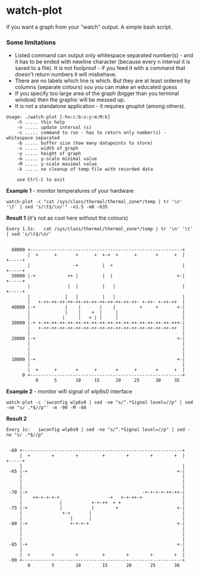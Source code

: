 # watch-plot
If you want a graph from your "watch" output. A simple bash script.

### Some limitations
  - Listed command can output only whitespace separated number(s) - and it has to be ended with newline character (because every n interval it is saved to a file). It is not foolproof - if you feed it with a command that doesn't return numbers it will misbehave.
  - There are no labels which line is which. But they are at least ordered by columns (separate colours) sou you can make an educated guess
  - If you specify too large area of the graph (bigger than you terminal window) then the graphic will be messed up.
  - It is not a standalone application - it requires gnuplot (among others).

```
Usage: ./watch-plot [-hn:c:b:x:y:m:M:k]
	-h ..... this help
	-n ..... update interval (s)
	-c ..... command to run - has to return only number(s) - whitespace separated
	-b ..... buffer size (how many datapoints to store)
	-x ..... width of graph
	-y ..... height of graph
	-m ..... y-scale minimal value
	-M ..... y-scale maximal value
	-k ..... no cleanup of temp file with recorded data
	
	use Ctrl-C to exit
```

**Example 1** - monitor temperatures of your hardware
```
watch-plot -c "cat /sys/class/thermal/thermal_zone*/temp | tr '\n' '\t' | sed 's/\t$/\n/'" -n1.5 -m0 -b35
```

**Result 1** (it's not as cool here without the colours)
```
Every 1.5s:   cat /sys/class/thermal/thermal_zone*/temp | tr '\n' '\t' | sed 's/\t$/\n/'

                                                                               
  60000 +---------------------------------------------------------+            
        |  +      +       +      +  +-+  +      +       +      +  |   +-----+  
        |                -+         |  +                          |   +-----+  
  50000 |-+            ++ |         |  |                        +-|   +-----+  
        |              |  |         |   |                         |   +-----+  
        |             |   |         |   |                         |            
        |   +-++-++-++-++-++-++-++-++-++-++-++-++- +-++- +-++-++  |            
  40000 |-+           |    |       |    |         +     +       +-|            
        |             |    |    +  |     |                        |            
        |            |     |   + | |     |                        |            
  30000 |-+ +-++-++-++-++-++-++-++-++-++-++-++-++-++-++-++-++-+++-|            
        |   +-++-++-++-++-++-++-++-++-++-++-++-++-++-++-++-++-++  |            
        |                                                         |            
  20000 |-+                                                     +-|            
        |                                                         |            
        |                                                         |            
        |                                                         |            
  10000 |-+                                                     +-|            
        |                                                         |            
        |  +      +       +      +       +      +       +      +  |            
      0 +---------------------------------------------------------+            
           0      5       10     15      20     25      30     35              
```

**Example 2** - monitor wifi signal of wlp6s0 interface
```
watch-plot -c 'iwconfig wlp6s0 | sed -ne "s/^.*Signal level=//p" | sed -ne "s/ .*$//p"' -m -90 -M -60
```
**Result 2**
```
Every 1s:   iwconfig wlp6s0 | sed -ne "s/^.*Signal level=//p" | sed -ne "s/ .*$//p"

                                                                               
 -60 +------------------------------------------------------------+            
     |  +        +        +         +        +        +        +  |   +-----+  
     |                                                            |            
 -65 |-+                                                        +-|            
     |                                                            |            
     |                                                            |            
     |                                                            |            
 -70 |-+                                           -+-+-+-+-++-++-|            
     |    ++-+-+-+-+                  -+   +-+-++-+               |            
     |              |           +-+-++  + +                       |            
 -75 |-+            |           |        +                      +-|            
     |               +-+       |                                  |            
     |                  |      |                                  |            
 -80 |-+                +-+-+-+                                 +-|            
     |                                                            |            
     |                                                            |            
     |                                                            |            
 -85 |-+                                                        +-|            
     |                                                            |            
     |  +        +        +         +        +        +        +  |            
 -90 +------------------------------------------------------------+            
        0        5        10        15       20       25       30              
 ```
